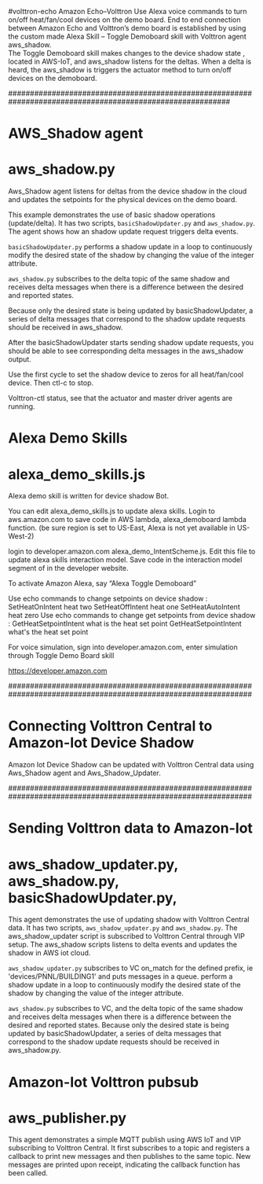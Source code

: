
#volttron-echo
Amazon Echo–Volttron
Use Alexa voice commands to turn on/off heat/fan/cool devices on the demo board. 
End to end connection between Amazon Echo and Volttron’s demo board is established by using 
the custom made Alexa Skill – Toggle Demoboard skill with Volttron agent aws_shadow.  
The Toggle Demoboard skill makes changes to the device shadow state , located in AWS-IoT, 
and aws_shadow listens for the deltas. When a delta is heard, the aws_shadow is triggers the 
actuator method to turn on/off devices on the demoboard.  

###########################################################################################################

# AWS_Shadow agent
# aws_shadow.py
Aws_Shadow agent listens for deltas from the device shadow in the cloud and updates the setpoints 
for the physical devices on the demo board.  

This example demonstrates the use of basic shadow operations (update/delta). It has two scripts, 
``basicShadowUpdater.py`` and ``aws_shadow.py``. The agent shows how an shadow update
request triggers delta events.

``basicShadowUpdater.py`` performs a shadow update in a loop to continuously modify the desired state 
of the shadow by changing the value of the integer attribute.

``aws_shadow.py`` subscribes to the delta topic of the same shadow and receives delta messages when 
there is a difference between the desired and reported states.

Because only the desired state is being updated by basicShadowUpdater, a series of delta messages that 
correspond to the shadow update requests should be received in aws_shadow.

After the basicShadowUpdater starts sending shadow update requests, you should be able to see corresponding 
delta messages in the aws_shadow output.

Use the first cycle to set the shadow device to zeros for all heat/fan/cool device. Then ctl-c to stop.

Volttron-ctl status, see that the actuator and master driver agents are running.

# Alexa Demo Skills
# alexa_demo_skills.js
Alexa demo skill is written for device shadow Bot.

You can edit alexa_demo_skills.js to update alexa skills. Login to aws.amazon.com to save code in 
AWS lambda, alexa_demoboard lambda function. (be sure region is set to US-East, Alexa is not yet 
available in US-West-2)
	
login to developer.amazon.com  alexa_demo_IntentScheme.js.  Edit this file to update alexa skills 
interaction model. Save code in the interaction model segment of in the developer website.

To activate Amazon Alexa, say “Alexa Toggle Demoboard”

Use echo commands to change setpoints on device shadow : 
	SetHeatOnIntent heat two
	SetHeatOffIntent heat one
	SetHeatAutoIntent heat zero
Use echo commands to change get setpoints from device shadow :
GetHeatSetpointIntent what is the heat set point
	GetHeatSetpointIntent what's the heat set point

For voice simulation, sign into developer.amazon.com, enter simulation through Toggle Demo Board skill

https://developer.amazon.com

################################################################################################################

# Connecting Volttron Central to Amazon-Iot Device Shadow
Amazon Iot Device Shadow can be updated with Volttron Central data using Aws_Shadow agent and Aws_Shadow_Updater.

################################################################################################################

# Sending Volttron data to Amazon-Iot
# aws_shadow_updater.py, aws_shadow.py, basicShadowUpdater.py, 
This agent demonstrates the use of updating shadow with Volttron Central data. It has two scripts, ``aws_shadow_updater.py`` and ``aws_shadow.py``. The aws_shadow_updater script is subscribed to Volttron Central through VIP setup. The aws_shadow scripts listens to delta events and updates the shadow in AWS iot cloud. 

``aws_shadow_updater.py`` subscribes to VC on_match for the defined prefix, ie 'devices/PNNL/BUILDING1' and puts messages in a queue.  perform a shadow update in a loop to
continuously modify the desired state of the shadow by changing the
value of the integer attribute.

``aws_shadow.py`` subscribes to VC, and the delta topic of the same shadow and receives delta messages when there is a difference between the desired and reported states.
Because only the desired state is being updated by basicShadowUpdater, a series of delta messages that correspond to the shadow update requests should be received in aws_shadow.py.

# Amazon-Iot Volttron pubsub
# aws_publisher.py
This agent demonstrates a simple MQTT publish using AWS IoT and VIP subscribing to Volttron Central. 
It first subscribes to a topic and registers a callback to print new messages and then publishes to the 
same topic. New messages are printed upon receipt, indicating the callback function has been called.
